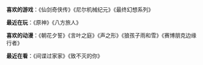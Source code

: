 **喜欢的游戏**：《仙剑奇侠传》《尼尔机械纪元》《最终幻想系列》

**最近在玩**：《原神》《八方旅人》

**喜欢的动漫**：《朝花夕誓》《言叶之庭》《声之形》《狼孩子雨和雪》《赛博朋克边缘行者》

**最近在看**：《间谍过家家》《致不灭的你》